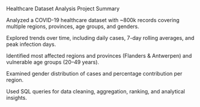 Healthcare Dataset Analysis
Project Summary

Analyzed a COVID-19 healthcare dataset with ~800k records covering multiple regions, provinces, age groups, and genders.

Explored trends over time, including daily cases, 7-day rolling averages, and peak infection days.

Identified most affected regions and provinces (Flanders & Antwerpen) and vulnerable age groups (20–49 years).

Examined gender distribution of cases and percentage contribution per region.

Used SQL queries for data cleaning, aggregation, ranking, and analytical insights.

